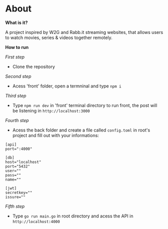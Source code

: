 # About

**What is it?**

A project inspired by W2G and Rabb.it streaming websites, that allows users to watch movies, series & videos together remotely.

**How to run**

*First step*

- Clone the repository

*Second step*

- Acess 'front' folder, open a termninal and type `npm i`

*Third step* 

- Type `npm run dev` in 'front' terminal directory to run front, the post will be listening in `http://localhost:3000`

*Fourth step*

- Acess the back folder and create a file called `config.toml` in root's project and fill out with your informations:

```
[api]
port=":4000"

[db]
host="localhost"
port="5432"
user=""
pass=""
name=""

[jwt]
secretkey=""
issure=""
```

*Fifth step* 

- Type `go run main.go` in root directory and acess the API in `http://localhost:4000`



